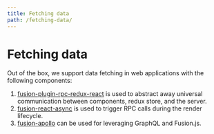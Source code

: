 ```yaml
---
title: Fetching data
path: /fetching-data/
---
```


# Fetching data

Out of the box, we support data fetching in web applications with the following components:

1. [fusion-plugin-rpc-redux-react](/api/fusion-plugin-rpc-redux-react) is used to abstract away universal communication between components, redux store, and the server.
2. [fusion-react-async](/api/fusion-react-async) is used to trigger RPC calls during the render lifecycle.
3. [fusion-apollo](/api/fusion-apollo) can be used for leveraging GraphQL and Fusion.js.
